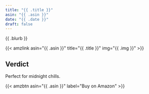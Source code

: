 ```yaml
---
title: "{{ .title }}"
asin: "{{ .asin }}"
date: "{{ .date }}"
draft: false
---
```


{{ .blurb }}

{{< amzlink asin="{{ .asin }}" title="{{ .title }}" img="{{ .img }}" >}}

## Verdict

Perfect for midnight chills.

{{< amzbtn asin="{{ .asin }}" label="Buy on Amazon" >}}
